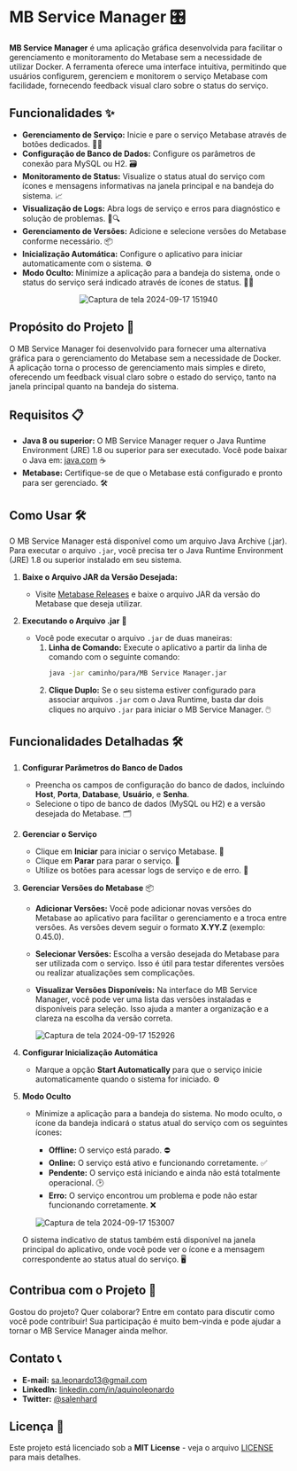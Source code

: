 # MB Service Manager 🎛️


**MB Service Manager** é uma aplicação gráfica desenvolvida para facilitar o gerenciamento e monitoramento do Metabase sem a necessidade de utilizar Docker. A ferramenta oferece uma interface intuitiva, permitindo que usuários configurem, gerenciem e monitorem o serviço Metabase com facilidade, fornecendo feedback visual claro sobre o status do serviço.

## Funcionalidades ✨

- **Gerenciamento de Serviço:** Inicie e pare o serviço Metabase através de botões dedicados. 🚀🛑
- **Configuração de Banco de Dados:** Configure os parâmetros de conexão para MySQL ou H2. 🗃️
- **Monitoramento de Status:** Visualize o status atual do serviço com ícones e mensagens informativas na janela principal e na bandeja do sistema. 📈
- **Visualização de Logs:** Abra logs de serviço e erros para diagnóstico e solução de problemas. 📜🔍
- **Gerenciamento de Versões:** Adicione e selecione versões do Metabase conforme necessário. 📦
- **Inicialização Automática:** Configure o aplicativo para iniciar automaticamente com o sistema. ⚙️
- **Modo Oculto:** Minimize a aplicação para a bandeja do sistema, onde o status do serviço será indicado através de ícones de status. 🕵️‍♂️

 <p align="center">
  <img src="https://github.com/user-attachments/assets/bf88ccb2-d8c7-4733-9dca-f5d1dde3781c" alt="Captura de tela 2024-09-17 151940">
</p>


## Propósito do Projeto 🎯

O MB Service Manager foi desenvolvido para fornecer uma alternativa gráfica para o gerenciamento do Metabase sem a necessidade de Docker. A aplicação torna o processo de gerenciamento mais simples e direto, oferecendo um feedback visual claro sobre o estado do serviço, tanto na janela principal quanto na bandeja do sistema.

## Requisitos 📋

- **Java 8 ou superior:** O MB Service Manager requer o Java Runtime Environment (JRE) 1.8 ou superior para ser executado. Você pode baixar o Java em: [java.com](https://www.java.com/pt-BR/download/) ☕
- **Metabase:** Certifique-se de que o Metabase está configurado e pronto para ser gerenciado. 🛠️

## Como Usar 🛠️

O MB Service Manager está disponível como um arquivo Java Archive (.jar). Para executar o arquivo `.jar`, você precisa ter o Java Runtime Environment (JRE) 1.8 ou superior instalado em seu sistema.

1. **Baixe o Arquivo JAR da Versão Desejada:**
   - Visite [Metabase Releases](https://www.metabase.com/docs/latest/releases#metabase-open-source-edition-releases) e baixe o arquivo JAR da versão do Metabase que deseja utilizar.

2. **Executando o Arquivo .jar** 🎯
   - Você pode executar o arquivo `.jar` de duas maneiras:
     1. **Linha de Comando:** Execute o aplicativo a partir da linha de comando com o seguinte comando:
        ```bash
        java -jar caminho/para/MB Service Manager.jar
        ```
     2. **Clique Duplo:** Se o seu sistema estiver configurado para associar arquivos `.jar` com o Java Runtime, basta dar dois cliques no arquivo `.jar` para iniciar o MB Service Manager. 🖱️

## Funcionalidades Detalhadas 🛠️

1. **Configurar Parâmetros do Banco de Dados**

   - Preencha os campos de configuração do banco de dados, incluindo **Host**, **Porta**, **Database**, **Usuário**, e **Senha**.
   - Selecione o tipo de banco de dados (MySQL ou H2) e a versão desejada do Metabase. 🗂️

2. **Gerenciar o Serviço**

   - Clique em **Iniciar** para iniciar o serviço Metabase. 🚀
   - Clique em **Parar** para parar o serviço. 🛑
   - Utilize os botões para acessar logs de serviço e de erro. 📜

3. **Gerenciar Versões do Metabase** 📦

   - **Adicionar Versões:** Você pode adicionar novas versões do Metabase ao aplicativo para facilitar o gerenciamento e a troca entre versões. As versões devem seguir o formato **X.YY.Z** (exemplo: 0.45.0). 
   - **Selecionar Versões:** Escolha a versão desejada do Metabase para ser utilizada com o serviço. Isso é útil para testar diferentes versões ou realizar atualizações sem complicações.
   - **Visualizar Versões Disponíveis:** Na interface do MB Service Manager, você pode ver uma lista das versões instaladas e disponíveis para seleção. Isso ajuda a manter a organização e a clareza na escolha da versão correta.
     
     ![Captura de tela 2024-09-17 152926](https://github.com/user-attachments/assets/31969320-5da7-42bc-bd28-873c7503a90b)


4. **Configurar Inicialização Automática**

   - Marque a opção **Start Automatically** para que o serviço inicie automaticamente quando o sistema for iniciado. ⚙️

5. **Modo Oculto**

   - Minimize a aplicação para a bandeja do sistema. No modo oculto, o ícone da bandeja indicará o status atual do serviço com os seguintes ícones:
     - **Offline:** O serviço está parado. ⛔
     - **Online:** O serviço está ativo e funcionando corretamente. ✅
     - **Pendente:** O serviço está iniciando e ainda não está totalmente operacional. 🕑
     - **Erro:** O serviço encontrou um problema e pode não estar funcionando corretamente. ❌
    
     ![Captura de tela 2024-09-17 153007](https://github.com/user-attachments/assets/3467e63d-e72d-4b0b-a3bc-e96a04195094)


   O sistema indicativo de status também está disponível na janela principal do aplicativo, onde você pode ver o ícone e a mensagem correspondente ao status atual do serviço. 🖥️

## Contribua com o Projeto 🤝

Gostou do projeto? Quer colaborar? Entre em contato para discutir como você pode contribuir! Sua participação é muito bem-vinda e pode ajudar a tornar o MB Service Manager ainda melhor.

## Contato 📞

- **E-mail:** [sa.leonardo13@gmail.com](mailto:sa.leonardo13@gmail.com)
- **LinkedIn:** [linkedin.com/in/aquinoleonardo](https://linkedin.com/in/aquinoleonardo)
- **Twitter:** [@salenhard](https://twitter.com/salenhard)

## Licença 📜

Este projeto está licenciado sob a **MIT License** - veja o arquivo [LICENSE](LICENSE) para mais detalhes.
